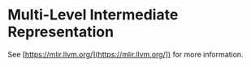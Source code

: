 # Multi-Level Intermediate Representation

See [https://mlir.llvm.org/](https://mlir.llvm.org/]) for more information.
